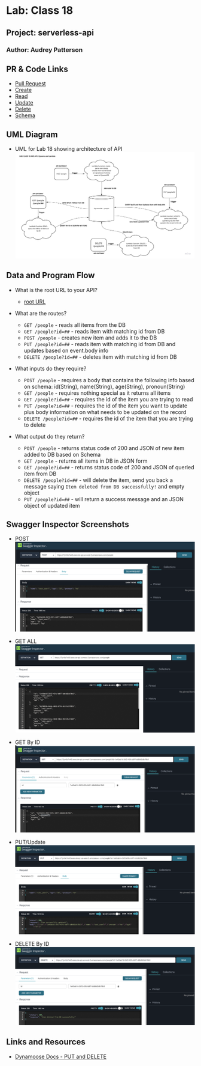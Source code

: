# Lab: Class 18

## Project: serverless-api

### Author: Audrey Patterson

## PR & Code Links

- [Pull Request](https://github.com/arpatterson31/serverless-api/pull/1)
- [Create](create-lambda/index.js)
- [Read](read-lambda/index.js)
- [Update](update-lambda/index.js)
- [Delete](delete-lambda/index.js)
- [Schema](create-lambda/person-schema.js)

## UML Diagram

- UML for Lab 18 showing architecture of API
![UML](assets/lab18-uml.jpg)

## Data and Program Flow

- What is the root URL to your API?
  - [root URL](https://7yrr0s7wk5.execute-api.us-west-2.amazonaws.com/)

- What are the routes?
  - `GET /people` - reads all items from the DB
  - `GET /people?id=##` - reads item with matching id from DB
  - `POST /people` - creates new item and adds it to the DB
  - `PUT /people?id=##` - reads item with matching id from DB and updates based on event.body info
  - `DELETE /people?id=##` - deletes item with matching id from DB

- What inputs do they require?
  - `POST /people` - requires a body that contains the following info based on schema: id(String), name(String), age(String), pronoun(String)
  - `GET /people` - requires nothing special as it returns all items
  - `GET /people?id=##` - requires the id of the item you are trying to read
  - `PUT /people?id=##` - requires the id of the item you want to update plus body information on what needs to be updated on the record
  - `DELETE /people?id=##` - requires the id of the item that you are trying to delete

- What output do they return?
  - `POST /people` - returns status code of 200 and JSON of new item added to DB based on Schema
  - `GET /people` - returns all items in DB in JSON form
  - `GET /people?id=##` - returns status code of 200 and JSON of queried item from DB
  - `DELETE /people?id=##` - will delete the item, send you back a message saying `Item deleted from DB successfully!` and empty object
  - `PUT /people?id=##` - will return a success message and an JSON object of updated item

## Swagger Inspector Screenshots

- POST
![POST](assets/post.png)

- GET ALL
![GET ALL](assets/getAll.png)

- GET By ID
![GET by ID](assets/getByID.png)

- PUT/Update
![PUT/Update](assets/updateByID.png)

- DELETE By ID
![DELETE](assets/deleteByID.png)

## Links and Resources

- [Dynamoose Docs - PUT and DELETE](https://v1.dynamoosejs.com/api/model/)
